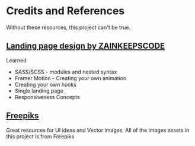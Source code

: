 # Credits and References

Without these resources, this project can't be true.

## [Landing page design by ZAINKEEPSCODE](https://youtu.be/Pu9I33nDeBk)

Learned

- SASS/SCSS - modules and nested syntax
- Framer Motion - Creating your own animation
- Creating your own hooks
- Single landing page
- Responsiveness Concepts

## [Freepiks](http://www.freepik.com)

Great resources for UI ideas and Vector images. All of the images assets in this project is from Freepiks
